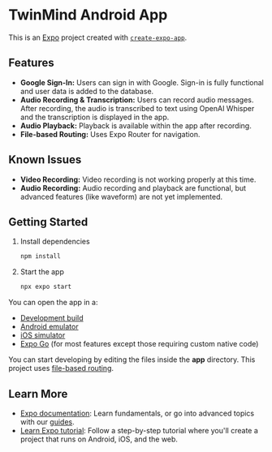 # TwinMind Android App

This is an [Expo](https://expo.dev) project created with [`create-expo-app`](https://www.npmjs.com/package/create-expo-app).

## Features

- **Google Sign-In:** Users can sign in with Google. Sign-in is fully functional and user data is added to the database.
- **Audio Recording & Transcription:** Users can record audio messages. After recording, the audio is transcribed to text using OpenAI Whisper and the transcription is displayed in the app.
- **Audio Playback:** Playback is available within the app after recording.
- **File-based Routing:** Uses Expo Router for navigation.

## Known Issues

- **Video Recording:** Video recording is not working properly at this time.
- **Audio Recording:** Audio recording and playback are functional, but advanced features (like waveform) are not yet implemented.

## Getting Started

1. Install dependencies

   ```bash
   npm install
   ```

2. Start the app

   ```bash
   npx expo start
   ```

You can open the app in a:

- [Development build](https://docs.expo.dev/develop/development-builds/introduction/)
- [Android emulator](https://docs.expo.dev/workflow/android-studio-emulator/)
- [iOS simulator](https://docs.expo.dev/workflow/ios-simulator/)
- [Expo Go](https://expo.dev/go) (for most features except those requiring custom native code)

You can start developing by editing the files inside the **app** directory. This project uses [file-based routing](https://docs.expo.dev/router/introduction).

## Learn More

- [Expo documentation](https://docs.expo.dev/): Learn fundamentals, or go into advanced topics with our [guides](https://docs.expo.dev/guides).
- [Learn Expo tutorial](https://docs.expo.dev/tutorial/introduction/): Follow a step-by-step tutorial where you'll create a project that runs on Android, iOS, and the web.
